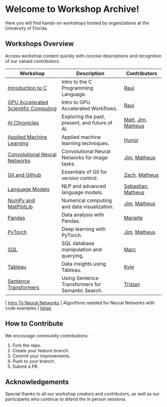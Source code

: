 # Welcome to Workshop Archive!

Here you will find hands-on workshops hosted by organizations at the University of Florida.

## Workshops Overview

Access workshop content quickly with concise descriptions and recognition of our valued contributors:

| Workshop                                                    | Description                                    | Contributors                                                                                                          |
| ----------------------------------------------------------- | ---------------------------------------------- | --------------------------------------------------------------------------------------------------------------------- |
| [Introduction to C](./Workshops/Intro_C/)                      | Intro to the C Programming Language.           | [Raul](https://github.com/Jibby2k1)                                                                                      |
| [GPU Accelerated Scientific Computing](./Workshops/Intro_GPU/) | Intro to GPU Accelerated Workflows.            | [Raul](https://github.com/Jibby2k1)                                                                                      |
| [AI Chronicles](./Workshops/AI_Chronicles/)                    | Exploring the past, present, and future of AI. | [Matt](https://github.com/matthewdeguzman), [Jim](https://github.com/yimothysu), [Matheus](https://github.com/matheusmaldaner) |
| [Applied Machine Learning](./Workshops/Applied_ML/)            | Applied machine learning techniques.           | [Hunor](https://github.com/umm-sure)                                                                                     |
| [Convolutional Neural Networks](./Workshops/CNNS/)             | Convolutional Neural Networks for image tasks. | [Jim](https://github.com/yimothysu), [Matheus](https://github.com/matheusmaldaner)                                          |
| [Git and Github](./Workshops/Git/)                             | Essentials of Git for version control.         | [Zach](https://github.com/zhracho), [Matheus](https://github.com/matheusmaldaner)                                           |
| [Language Models](./Workshops/LanguageModels/)                 | NLP and advanced language models.              | [Sebastian](https://github.com/CakeCrusher), [Matheus](https://github.com/matheusmaldaner)                                  |
| [NumPy and MatPlotLib](./Workshops/NumPy%20%26%20MatPlotLib/)  | Numerical computing and data visualization.    | [Jim](https://github.com/yimothysu), [Matheus](https://github.com/matheusmaldaner)                                          |
| [Pandas](./Workshops/Pandas/)                                  | Data analysis with Pandas.                     | [Marielle](https://github.com/marielledoenges)                                                                           |
| [PyTorch](./Workshops/PyTorch/)                                | Deep learning with PyTorch.                    | [Jim](https://github.com/yimothysu), [Matheus](https://github.com/matheusmaldaner)                                          |
| [SQL](./Workshops/SQL%202024/)                                 | SQL database manipulation and querying.        | [Marc](https://github.com/marc-marquez11)                                                                                |
| [Tableau](./Workshops/Tableau/)                                | Data insights using Tableau.                   | [Kyle](https://github.com/kylwein)                                                                                       |
| [Sentence Transformers](./Workshops/Sentence_Transformers/)                                | Using Sentence Transformers for Semantic Search.                  | [Tristan](https://github.com/tristanpank)  
                      
| [Intro To Neural Networks](./Workshops/Intro%20To%20Neural%20Networks/) | Algorithms needed for Neural Networks with code examples | [Ishan](https://github.com/ishanrk)
    
## How to Contribute

We encourage community contributions:

1. Fork the repo.
2. Create your feature branch.
3. Commit your improvements.
4. Push to your branch.
5. Submit a PR.

## Acknowledgements

Special thanks to all our workshop creators and contributors, as well as our participants who continue to attend the in person sessions.
